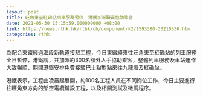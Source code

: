 ```yaml
---
layout: post
title: 旺角東至紅磡站列車服務暫停　港鐵加派職員協助乘客　
date: 2021-05-30 15:15:59.000000000 +08:00
link: https://news.rthk.hk/rthk/ch/component/k2/1593380-20210530.htm
categories: rthk
---
```


為配合東鐵綫過海段新軌道接駁工程，今日東鐵綫來往旺角東至紅磡站的列車服務全日暫停，港鐵說，共加派約300名額外人手協助乘客，整體列車服務及車站運作大致暢順，期間港鐵安排免費接駁巴士點對點來往九龍塘及紅磡站。

港鐵表示，工程由凌晨起展開，約100名工程人員在不同崗位工作，今日主要進行往旺角東方向的架空電纜鋪設工程，以及相關測試及微調程序。
